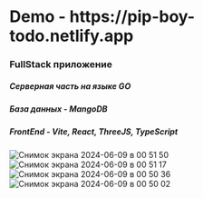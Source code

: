 <h1>Demo - https://pip-boy-todo.netlify.app</h1>

<h3>FullStack приложение</h3>

<h5>Серверная часть на языке GO</h5>
<h5>База данныx - MangoDB</h5>
<h5>FrontEnd - Vite, React, ThreeJS, TypeScript</h5>

![Снимок экрана 2024-06-09 в 00 51 50](https://github.com/RatseevTimur/Pip-Boy/assets/95998454/f2a56f7d-dd44-42c8-8aa3-c08ec322fd9d)
![Снимок экрана 2024-06-09 в 00 51 17](https://github.com/RatseevTimur/Pip-Boy/assets/95998454/9573ce61-f73d-490f-b18b-c0cc522f9e80)
![Снимок экрана 2024-06-09 в 00 50 36](https://github.com/RatseevTimur/Pip-Boy/assets/95998454/6e75d612-0062-400b-b4c4-e083e400f7d1)
![Снимок экрана 2024-06-09 в 00 50 02](https://github.com/RatseevTimur/Pip-Boy/assets/95998454/dbb6a353-42ff-48c4-9369-a26ec6ec6bec)
